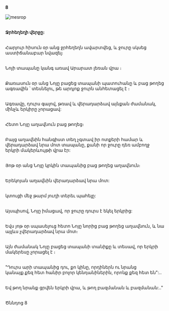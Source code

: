 **8**

![mesrop](https://volamar.ru/audio_video/foto/01/detbible/B28.BMP)

\
**Ջրհեղեղի վերջը:**

\
Հարյուր հիսուն օր անց ջրհեղեղն ավարտվեց, և ջուրը սկսեց աստիճանաբար նվազել։

\
 Նոյի տապանը կանգ առավ Արարատ լեռան վրա ։

\
 Քառասուն օր անց Նոյը բացեց տապանի պատուհանը և բաց թողեց ագռավին ՝ տեսնելու, թե արդյոք ջուրն անհետացել է ։

\
Ագռավը, դուրս գալով, թռավ և վերադարձավ այնքան ժամանակ, մինչև երկիրը չորացավ:

\
Հետո Նոյը աղավնուն բաց թողեց։

\
Բայց աղավնին հանգիստ տեղ չգտավ իր ոտքերի համար և վերադարձավ նրա մոտ տապանը, քանի որ ջուրը դեռ ամբողջ երկրի մակերևույթի վրա էր:

\
Յոթ օր անց Նոյը կրկին տապանից բաց թողեց աղավնուն։

\
Երեկոյան աղավնին վերադարձավ նրա մոտ:

\
կտուցի մեջ թարմ յուղի տերեւ պահելը:

\
Այսպիսով, Նոյը իմացավ, որ ջուրը դուրս է եկել երկրից:

\
Եվս յոթ օր սպասելուց հետո Նոյը նորից բաց թողեց աղավնուն, և նա այլևս չվերադարձավ նրա մոտ։

\
Այն ժամանակ Նոյը բացեց տապանի տանիքը և տեսավ, որ երկրի մակերեսը չորացել է ։

\
"Դուրս արի տապանից դու, քո կինը, որդիներն ու նրանց կանայք.քեզ հետ հանիր բոլոր կենդանիներին, որոնք քեզ հետ են":..

\
Եվ թող նրանք ցրվեն երկրի վրա, և թող բազմանան և բազմանան:.."

\
Ծննդոց 8
